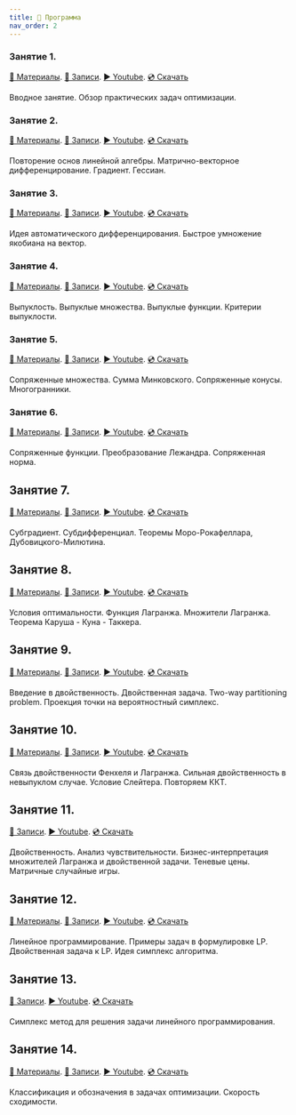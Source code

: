 ```yaml
---
title: 🚀 Программа
nav_order: 2
---
```


### Занятие 1.
[📄 Материалы](/presentations/1.pdf). [📝 Записи](/notes/1.pdf). [▶️ Youtube](https://youtu.be/XEFSSG9Ko-E). [💿 Скачать](https://disk.yandex.ru/i/u5pKrH5QJHpuCg)

Вводное занятие. Обзор практических задач оптимизации.

### Занятие 2.
[📄 Материалы](/presentations/2.pdf). [📝 Записи](/notes/2.pdf). [▶️ Youtube](https://youtu.be/_qZ8A9kGzZQ). [💿 Скачать](https://disk.yandex.ru/i/B_Ycy8o5U5v6gw)

Повторение основ линейной алгебры. Матрично-векторное дифференцирование. Градиент. Гессиан.

### Занятие 3.
[📄 Материалы](/presentations/3.pdf). [📝 Записи](/notes/3.pdf). [▶️ Youtube](https://youtu.be/EOqMu9kQNsQ). [💿 Скачать](https://disk.yandex.ru/i/679NXwC_VsuPTw)

Идея автоматического дифференцирования. Быстрое умножение якобиана на вектор.

### Занятие 4.
[📄 Материалы](/presentations/4.pdf). [📝 Записи](/notes/4.pdf). [▶️ Youtube](https://youtu.be/QKiD0mdjWAE). [💿 Скачать](https://disk.yandex.ru/i/VE2ff0CRsLg6yg)

Выпуклость. Выпуклые множества. Выпуклые функции. Критерии выпуклости. 

### Занятие 5.
[📄 Материалы](/presentations/5.pdf). [📝 Записи](/notes/5.pdf). [▶️ Youtube](https://youtu.be/Wl6HT9CNb-w). [💿 Скачать](https://disk.yandex.ru/i/oxZgtYSAWDWrOw)

Сопряженные множества. Сумма Минковского. Сопряженные конусы. Многогранники.

### Занятие 6.
[📄 Материалы](/presentations/6.pdf). [📝 Записи](/notes/6.pdf). [▶️ Youtube](https://youtu.be/cOiwSoPyUtI). [💿 Скачать](https://disk.yandex.ru/i/eo8eXwd876VmDw)

Сопряженные функции. Преобразование Лежандра. Сопряженная норма.

## Занятие 7. 
[📄 Материалы](/presentations/7.pdf). [📝 Записи](/notes/7.pdf). [▶️ Youtube](https://youtu.be/KVJI3VcjCO4). [💿 Скачать](https://disk.yandex.ru/i/SvF98Cn0DOn6Xg)

Субградиент. Субдифференциал. Теоремы Моро-Рокафеллара, Дубовицкого-Милютина.

## Занятие 8. 
[📄 Материалы](/presentations/8.pdf). [📝 Записи](/notes/8.pdf). [▶️ Youtube](https://youtu.be/PxFHoTxlYzw). [💿 Скачать](https://disk.yandex.ru/i/ijKCehnYKaxWqQ)

Условия оптимальности. Функция Лагранжа. Множители Лагранжа. Теорема Каруша - Куна - Таккера.

## Занятие 9. 
[📄 Материалы](/presentations/9.pdf). [📝 Записи](/notes/9.pdf). [▶️ Youtube](https://youtu.be/6eB8FFVT8iA). [💿 Скачать](https://disk.yandex.ru/i/gkOVKoUgPjP2Dg)

Введение в двойственность. Двойственная задача. Two-way partitioning problem. Проекция точки на вероятностный симплекс. 

## Занятие 10. 
[📄 Материалы](/presentations/9.pdf). [📝 Записи](/notes/10.pdf). [▶️ Youtube](https://youtu.be/5uPGfm5a3YA). [💿 Скачать](https://disk.yandex.ru/i/mCfB45TBtd8uPg)

Связь двойственности Фенхеля и Лагранжа. Сильная двойственность в невыпуклом случае. Условие Слейтера. Повторяем ККТ.

## Занятие 11. 
[📝 Записи](/notes/11.pdf). [▶️ Youtube](https://youtu.be/qO_o-hd6jIY). [💿 Скачать](https://disk.yandex.ru/i/slG2A5E9TY1pEg)

Двойственность. Анализ чувствительности. Бизнес-интерпретация множителей Лагранжа и двойственной задачи. Теневые цены. Матричные случайные игры.

## Занятие 12. 
[📄 Материалы](/presentations/12.pdf). [📝 Записи](/notes/12.pdf). [▶️ Youtube](https://youtu.be/sTn1I7QMdCI). [💿 Скачать](https://disk.yandex.ru/i/b4GTPgn3KdhM8Q)

Линейное программирование. Примеры задач в формулировке LP. Двойственная задача к LP. Идея симплекс алгоритма.

## Занятие 13. 
[📝 Записи](/notes/13.pdf). [▶️ Youtube](https://youtu.be/Mi-b-jzNat8). [💿 Скачать](https://disk.yandex.ru/i/V0qZCIZXNiTfyg)

Симплекс метод для решения задачи линейного программирования.

## Занятие 14. 
[📄 Материалы](/presentations/14.pdf). [📝 Записи](/notes/14.pdf). [▶️ Youtube](https://youtu.be/6zFzerv6nKc). [💿 Скачать]()

Классификация и обозначения в задачах оптимизации. Скорость сходимости.
